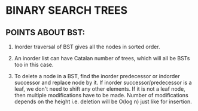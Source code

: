 # BINARY SEARCH TREES 

## POINTS ABOUT BST:

1. Inorder traversal of BST gives all the nodes in sorted order.

2. An inorder list can have Catalan number of trees, which will all be BSTs too in this case. 

3. To delete a node in a BST, find the inorder predecessor or indorder successor and replace node by it. If inorder successor/predecessor is a leaf, we don't need to shift any other elements. If it is not a leaf node, then multiple modifications have to be made. Number of modifications depends on the height i.e. deletion will be O(log n) just like for insertion.